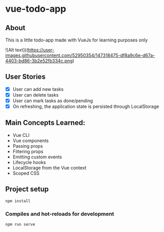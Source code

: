 # vue-todo-app

## About
This is a little todo-app made with VueJs for learning purposes only

![Alt text]((https://user-images.githubusercontent.com/52950354/147318475-df8a9c6e-d67a-4403-bd86-3b2e52fb334c.png)

## User Stories
 - [x] User can add new tasks
 - [x] User can delete tasks
 - [x] User can mark tasks as done/pending
 - [x] On refreshing, the application state is persisted through LocalStorage
  
## Main Concepts Learned:

  - Vue CLI
  - Vue components
  - Passing props
  - Filtering props
  - Emitting custom events
  - Lifecycle hooks
  - LocalStorage from the Vue context
  - Scoped CSS

## Project setup
```
npm install
```

### Compiles and hot-reloads for development
```
npm run serve
```

